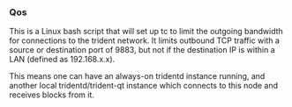 ### Qos ###

This is a Linux bash script that will set up tc to limit the outgoing bandwidth for connections to the trident network. It limits outbound TCP traffic with a source or destination port of 9883, but not if the destination IP is within a LAN (defined as 192.168.x.x).

This means one can have an always-on tridentd instance running, and another local tridentd/trident-qt instance which connects to this node and receives blocks from it.
